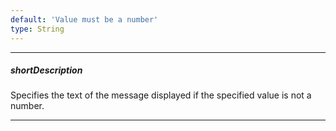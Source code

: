 ```yaml
---
default: 'Value must be a number'
type: String
---
```

---
##### shortDescription
Specifies the text of the message displayed if the specified value is not a number.

---
